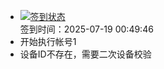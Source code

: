 - [![签到状态](https://github.com/womade/Cloud189-Actions/actions/workflows/main.yml/badge.svg?branch=main)](https://github.com/womade/Cloud189-Actions/actions/workflows/main.yml) <br> 签到时间：2025-07-19 00:49:46
- 开始执行帐号1
- 设备ID不存在，需要二次设备校验
